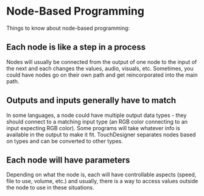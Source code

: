 # Node-Based Programming

Things to know about node-based programming:

## Each node is like a step in a process

Nodes will usually be connected from the output of one node to the input of the next and each changes the values, audio, visuals, etc. Sometimes, you could have nodes go on their own path and get reincorporated into the main path.

## Outputs and inputs generally have to match

In some languages, a node could have multiple output data types - they should connect to a matching input type \(an RGB color connecting to an input expecting RGB color\). Some programs will take whatever info is available in the output to make it fit. TouchDesigner separates nodes based on types and can be converted to other types.

## Each node will have parameters

Depending on what the node is, each will have controllable aspects \(speed, file to use, volume, etc.\) and usually, there is a way to access values outside the node to use in these situations.

